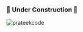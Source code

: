 ### 🚧 Under Construction 🚧

<p><img align="center" src="https://github-readme-streak-stats.herokuapp.com/?user=prateekcode&" alt="prateekcode"/></p>

<!--
**prateekcode/prateekcode** is a ✨ _special_ ✨ repository because its `README.md` (this file) appears on your GitHub profile.

Here are some ideas to get you started:

- 🔭 I’m currently working on ...
- 🌱 I’m currently learning ...
- 👯 I’m looking to collaborate on ...
- 🤔 I’m looking for help with ...
- 💬 Ask me about ...
- 📫 How to reach me: ...
- 😄 Pronouns: ...
- ⚡ Fun fact: ...
-->
